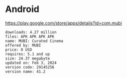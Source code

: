 # Android

https://play.google.com/store/apps/details?id=com.mubi

~~~
downloads: 4.27 million
files: APK APK APK APK
name: MUBI: Curated Cinema
offered by: MUBI
price: 0 USD
requires: 5.1 and up
size: 24.37 megabyte
updated on: Feb 3, 2024
version code: 29145256
version name: 41.2
~~~
